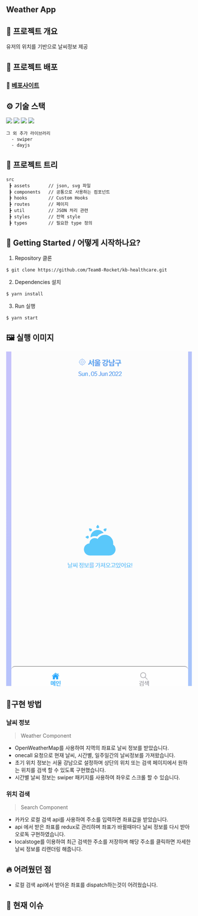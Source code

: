 ## Weather App

## 📜 프로젝트 개요
유저의 위치를 기반으로 날씨정보 제공

## 🔗 프로젝트 배포

### 🔗 [베포사이트](https://juiweatherapp.netlify.app/)

## ⚙ 기술 스택
  <img src="https://img.shields.io/badge/TypeScript-v4.4.2-blue"/>
  <img src="https://img.shields.io/badge/React-v18.1.0-blue"/>
  <img src="https://img.shields.io/badge/Redux/toolkit-v1.8.1-blue"/>
  <img src="https://img.shields.io/badge/React Router Dom-v6.3.0-blue"/>

```
그 외 추가 라이브러리
  - swiper
  - dayjs

```

## 🎄 프로젝트 트리
```
src
 ┣ assets       // json, svg 파일
 ┣ components   // 공통으로 사용하는 컴포넌트
 ┣ hooks        // Custom Hooks
 ┣ routes       // 페이지
 ┣ util         // JSON 처리 관련
 ┣ styles       // 전역 style
 ┣ types        // 필요한 type 정의
```

## 📍 Getting Started / 어떻게 시작하나요?

1. Repository 클론
```sh
$ git clone https://github.com/Team8-Rocket/kb-healthcare.git
```

2. Dependencies 설치
```sh
$ yarn install
```

3. Run 실행
```sh
$ yarn start
```

## 🖼 실행 이미지

![실행이미지](./readmeImg/demo.gif)

## 🔧구현 방법 
### 날씨 정보
> Weather Component
- OpenWeatherMap를 사용하여 지역의 좌표로 날씨 정보를 받았습니다.
- onecall 요청으로 현재 날씨, 시간별, 일주일간의 날씨정보를 가져왔습니다.
- 초기 위치 정보는 서울 강남으로 설정하며 상단의 위치 또는 검색 페이지에서 원하는 위치를 검색 할 수 있도록 구현했습니다.
- 시간별 날씨 정보는 swiper 패키지를 사용하여 좌우로 스크롤 할 수 있습니다.

### 위치 검색
> Search Component
- 카카오 로컬 검색 api를 사용하여 주소를 입력하면 좌표값을 받았습니다.
- api 에서 받은 좌표를 redux로 관리하며 좌표가 바뀔때마다 날씨 정보를 다시 받아 오로독 구현하였습니다.
- localstoge를 이용하여 최근 검색한 주소를 저장하며 해당 주소를 클릭하면 자세한 날씨 정보를 리랜더링 해줍니다.



## 🔥 어려웠던 점
- 로컬 검색 api에서 받아온 좌표를 dispatch하는것이 어려웠습니다.

## 💎 현재 이슈


